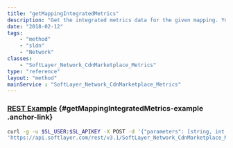 ```yaml
---
title: "getMappingIntegratedMetrics"
description: "Get the integrated metrics data for the given mapping. You can get the the hits, bandwidth, hits by type and bandwidth by region. It will return both the total data and the detail data. "
date: "2018-02-12"
tags:
    - "method"
    - "sldn"
    - "Network"
classes:
    - "SoftLayer_Network_CdnMarketplace_Metrics"
type: "reference"
layout: "method"
mainService : "SoftLayer_Network_CdnMarketplace_Metrics"
---
```


### [REST Example](#getMappingIntegratedMetrics-example) <a href="/article/rest/"><i class="fas fa-question"></i></a> {#getMappingIntegratedMetrics-example .anchor-link} 
```bash
curl -g -u $SL_USER:$SL_APIKEY -X POST -d '{"parameters": [string, int, int, string]}' \
'https://api.softlayer.com/rest/v3.1/SoftLayer_Network_CdnMarketplace_Metrics/getMappingIntegratedMetrics'
```
